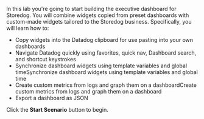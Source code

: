 In this lab you're going to start building the executive dashboard for Storedog. You will combine widgets copied from preset dashboards with custom-made widgets tailored to the Storedog business. Specifically, you will learn how to:
<ul style="max-width: 75vw;  margin: auto;">
  <li>Copy widgets into the Datadog clipboard for use pasting into your own dashboards
  <li>Navigate Datadog quickly using favorites, quick nav, Dashboard search, and shortcut keystrokes
  <li>Synchronize dashboard widgets using template variables and global timeSynchronize dashboard widgets using template variables and global time
  <li>Create custom metrics from logs and graph them on a dashboardCreate custom metrics from logs and graph them on a dashboard
  <li>Export a dashboard as JSON
</ul>

Click the **Start Scenario** button to begin.
